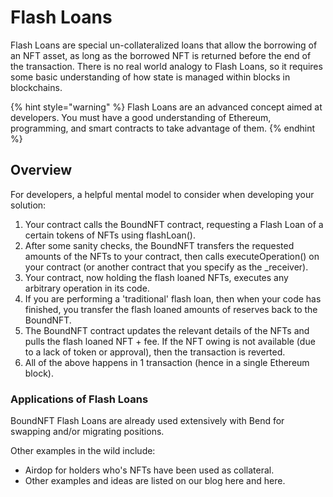 # Flash Loans

Flash Loans are special un-collateralized loans that allow the borrowing of an NFT asset, as long as the borrowed NFT is returned before the end of the transaction. There is no real world analogy to Flash Loans, so it requires some basic understanding of how state is managed within blocks in blockchains.

{% hint style="warning" %}
Flash Loans are an advanced concept aimed at developers. You must have a good understanding of Ethereum, programming, and smart contracts to take advantage of them.
{% endhint %}

## Overview

For developers, a helpful mental model to consider when developing your solution:

1. Your contract calls the BoundNFT contract, requesting a Flash Loan of a certain tokens of NFTs using flashLoan().
2. After some sanity checks, the BoundNFT transfers the requested amounts of the NFTs to your contract, then calls executeOperation() on your contract (or another contract that you specify as the \_receiver).
3. Your contract, now holding the flash loaned NFTs, executes any arbitrary operation in its code.&#x20;
4. If you are performing a 'traditional' flash loan, then when your code has finished, you transfer the flash loaned amounts of reserves back to the BoundNFT.
5. The BoundNFT contract updates the relevant details of the NFTs and pulls the flash loaned NFT + fee. If the NFT owing is not available (due to a lack of token or approval), then the transaction is reverted.
6. All of the above happens in 1 transaction (hence in a single Ethereum block).

### Applications of Flash Loans

BoundNFT Flash Loans are already used extensively with Bend for swapping and/or migrating positions.

Other examples in the wild include:

* Airdop for holders who's NFTs have been used as collateral.&#x20;
* Other examples and ideas are listed on our blog here and here.

